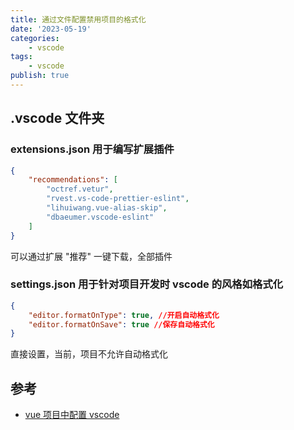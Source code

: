 ```yaml
---
title: 通过文件配置禁用项目的格式化
date: '2023-05-19'
categories:
    - vscode
tags:
    - vscode
publish: true
---
```


## .vscode 文件夹

### extensions.json 用于编写扩展插件

```json
{
    "recommendations": [
        "octref.vetur",
        "rvest.vs-code-prettier-eslint",
        "lihuiwang.vue-alias-skip",
        "dbaeumer.vscode-eslint"
    ]
}
```

可以通过扩展 "推荐" 一键下载，全部插件

### settings.json 用于针对项目开发时 vscode 的风格如格式化

```json
{
    "editor.formatOnType": true, //开启自动格式化
    "editor.formatOnSave": true //保存自动格式化
}
```

直接设置，当前，项目不允许自动格式化

## 参考

-   [vue 项目中配置 vscode](https://blog.csdn.net/qq_40190624/article/details/125499013)
